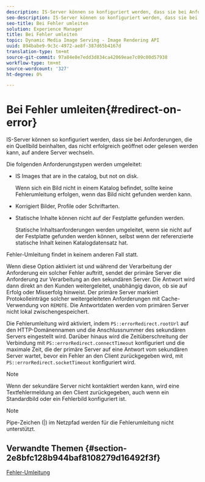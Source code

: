 ```yaml
---
description: IS-Server können so konfiguriert werden, dass sie bei Anforderungen, die ein Quellbild beinhalten, das nicht erfolgreich geöffnet oder gelesen werden kann, auf andere Server wechseln.
seo-description: IS-Server können so konfiguriert werden, dass sie bei Anforderungen, die ein Quellbild beinhalten, das nicht erfolgreich geöffnet oder gelesen werden kann, auf andere Server wechseln.
seo-title: Bei Fehler umleiten
solution: Experience Manager
title: Bei Fehler umleiten
topic: Dynamic Media Image Serving - Image Rendering API
uuid: 894babe9-9c3c-4972-ae8f-387d65b4167d
translation-type: tm+mt
source-git-commit: 97a84e8e7edd3d834ca42069eae7c09c00d57938
workflow-type: tm+mt
source-wordcount: '327'
ht-degree: 0%

---
```



# Bei Fehler umleiten{#redirect-on-error}

IS-Server können so konfiguriert werden, dass sie bei Anforderungen, die ein Quellbild beinhalten, das nicht erfolgreich geöffnet oder gelesen werden kann, auf andere Server wechseln.

Die folgenden Anforderungstypen werden umgeleitet:

* IS Images that are in the catalog, but not on disk.

   Wenn sich ein Bild nicht in einem Katalog befindet, sollte keine Fehlerumleitung erfolgen, wenn das Bild nicht gefunden werden kann.

* Korrigiert Bilder, Profile oder Schriftarten.
* Statische Inhalte können nicht auf der Festplatte gefunden werden.

   Statische Inhaltsanforderungen werden umgeleitet, wenn sie nicht auf der Festplatte gefunden werden können, selbst wenn der referenzierte statische Inhalt keinen Katalogdatensatz hat.

Fehler-Umleitung findet in keinem anderen Fall statt.

Wenn diese Option aktiviert ist und während der Verarbeitung der Anforderung ein solcher Fehler auftritt, sendet der primäre Server die Anforderung zur Verarbeitung an den sekundären Server. Die Antwort wird dann direkt an den Kunden weitergeleitet, unabhängig davon, ob sie auf Erfolg oder Misserfolg hinweist. Der primäre Server markiert Protokolleinträge solcher weitergeleiteten Anforderungen mit Cache-Verwendung von `REMOTE`. Die Antwortdaten werden vom primären Server nicht lokal zwischengespeichert.

Die Fehlerumleitung wird aktiviert, indem `PS::errorRedirect.rootUrl` auf den HTTP-Domänennamen und die Anschlussnummer des sekundären Servers eingestellt wird. Darüber hinaus wird die Zeitüberschreitung der Verbindung mit `PS::errorRedirect.connectTimeout` konfiguriert und die maximale Zeit, die der primäre Server auf eine Antwort vom sekundären Server wartet, bevor ein Fehler an den Client zurückgegeben wird, mit `PS::errorRedirect.socketTimeout` konfiguriert wird.

>[!NOTE]
>
>Wenn der sekundäre Server nicht kontaktiert werden kann, wird eine Textfehlermeldung an den Client zurückgegeben, auch wenn ein Standardbild oder ein Fehlerbild konfiguriert ist.

>[!NOTE]
>
>Pipe-Zeichen (|) im Netzpfad werden für die Fehlerumleitung nicht unterstützt.

## Verwandte Themen {#section-2e8bfc128b944baf8108279d16492f3f}

[Fehler-Umleitung](../../../is-api/image-serving-api-ref/c-configuration-and-administration/c-server-settings/r-error-redirection.md#reference-268b1bf6ce1b44bb979727c6f5daf1ac)
